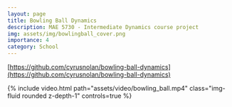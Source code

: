 ```yaml
---
layout: page
title: Bowling Ball Dynamics
description: MAE 5730 - Intermediate Dynamics course project
img: assets/img/bowlingball_cover.png
importance: 4
category: School
---
```

[https://github.com/cyrusnolan/bowling-ball-dynamics](https://github.com/cyrusnolan/bowling-ball-dynamics)

<div class="row">
    <div class="col-sm mt-3 mt-md-0">
        {% include video.html path="assets/video/bowling_ball.mp4" class="img-fluid rounded z-depth-1" controls=true %}
    </div>
</div>
